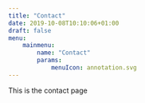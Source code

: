 ```yaml
---
title: "Contact"
date: 2019-10-08T10:10:06+01:00
draft: false
menu:
    mainmenu:
        name: "Contact"
        params:
            menuIcon: annotation.svg
---
```


This is the contact page
